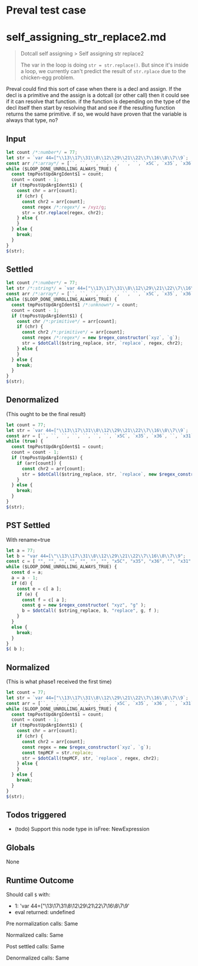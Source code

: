 # Preval test case

# self_assigning_str_replace2.md

> Dotcall self assigning > Self assigning str replace2
>
> The var in the loop is doing `str = str.replace()`. But since it's inside a loop, we currently can't predict the result of `str.rplace` due to the chicken-egg problem.

Preval could find this sort of case when there is a decl and assign. If the decl is a primitive and the assign is a dotcall (or other call)
then it could see if it can resolve that function. if the function is depending on the type of the decl itself then start by resolving that
and see if the resulting function returns the same primitive. if so, we would have proven that the variable is always that type, no?

## Input

`````js filename=intro
let count /*:number*/ = 77;
let str = `var 44=["\\13\\17\\31\\8\\12\\29\\21\\22\\7\\16\\8\\7\\9`;
const arr /*:array*/ = [``, ``, ``, ``, ``, ``, ``, `x5C`, `x35`, `x36`, ``, `x31`];
while ($LOOP_DONE_UNROLLING_ALWAYS_TRUE) {
  const tmpPostUpdArgIdent$1 = count;
  count = count - 1;
  if (tmpPostUpdArgIdent$1) {
    const chr = arr[count];
    if (chr) {
      const chr2 = arr[count];
      const regex /*:regex*/ = /xyz/g;
      str = str.replace(regex, chr2);
    } else {
    }
  } else {
    break;
  }
}
$(str);
`````


## Settled


`````js filename=intro
let count /*:number*/ = 77;
let str /*:string*/ = `var 44=["\\13\\17\\31\\8\\12\\29\\21\\22\\7\\16\\8\\7\\9`;
const arr /*:array*/ = [``, ``, ``, ``, ``, ``, ``, `x5C`, `x35`, `x36`, ``, `x31`];
while ($LOOP_DONE_UNROLLING_ALWAYS_TRUE) {
  const tmpPostUpdArgIdent$1 /*:unknown*/ = count;
  count = count - 1;
  if (tmpPostUpdArgIdent$1) {
    const chr /*:primitive*/ = arr[count];
    if (chr) {
      const chr2 /*:primitive*/ = arr[count];
      const regex /*:regex*/ = new $regex_constructor(`xyz`, `g`);
      str = $dotCall($string_replace, str, `replace`, regex, chr2);
    } else {
    }
  } else {
    break;
  }
}
$(str);
`````


## Denormalized
(This ought to be the final result)

`````js filename=intro
let count = 77;
let str = `var 44=["\\13\\17\\31\\8\\12\\29\\21\\22\\7\\16\\8\\7\\9`;
const arr = [``, ``, ``, ``, ``, ``, ``, `x5C`, `x35`, `x36`, ``, `x31`];
while (true) {
  const tmpPostUpdArgIdent$1 = count;
  count = count - 1;
  if (tmpPostUpdArgIdent$1) {
    if (arr[count]) {
      const chr2 = arr[count];
      str = $dotCall($string_replace, str, `replace`, new $regex_constructor(`xyz`, `g`), chr2);
    }
  } else {
    break;
  }
}
$(str);
`````


## PST Settled
With rename=true

`````js filename=intro
let a = 77;
let b = "var 44=[\"\\13\\17\\31\\8\\12\\29\\21\\22\\7\\16\\8\\7\\9";
const c = [ "", "", "", "", "", "", "", "x5C", "x35", "x36", "", "x31" ];
while ($LOOP_DONE_UNROLLING_ALWAYS_TRUE) {
  const d = a;
  a = a - 1;
  if (d) {
    const e = c[ a ];
    if (e) {
      const f = c[ a ];
      const g = new $regex_constructor( "xyz", "g" );
      b = $dotCall( $string_replace, b, "replace", g, f );
    }
  }
  else {
    break;
  }
}
$( b );
`````


## Normalized
(This is what phase1 received the first time)

`````js filename=intro
let count = 77;
let str = `var 44=["\\13\\17\\31\\8\\12\\29\\21\\22\\7\\16\\8\\7\\9`;
const arr = [``, ``, ``, ``, ``, ``, ``, `x5C`, `x35`, `x36`, ``, `x31`];
while ($LOOP_DONE_UNROLLING_ALWAYS_TRUE) {
  const tmpPostUpdArgIdent$1 = count;
  count = count - 1;
  if (tmpPostUpdArgIdent$1) {
    const chr = arr[count];
    if (chr) {
      const chr2 = arr[count];
      const regex = new $regex_constructor(`xyz`, `g`);
      const tmpMCF = str.replace;
      str = $dotCall(tmpMCF, str, `replace`, regex, chr2);
    } else {
    }
  } else {
    break;
  }
}
$(str);
`````


## Todos triggered


- (todo) Support this node type in isFree: NewExpression


## Globals


None


## Runtime Outcome


Should call `$` with:
 - 1: 'var 44=["\\13\\17\\31\\8\\12\\29\\21\\22\\7\\16\\8\\7\\9'
 - eval returned: undefined

Pre normalization calls: Same

Normalized calls: Same

Post settled calls: Same

Denormalized calls: Same
